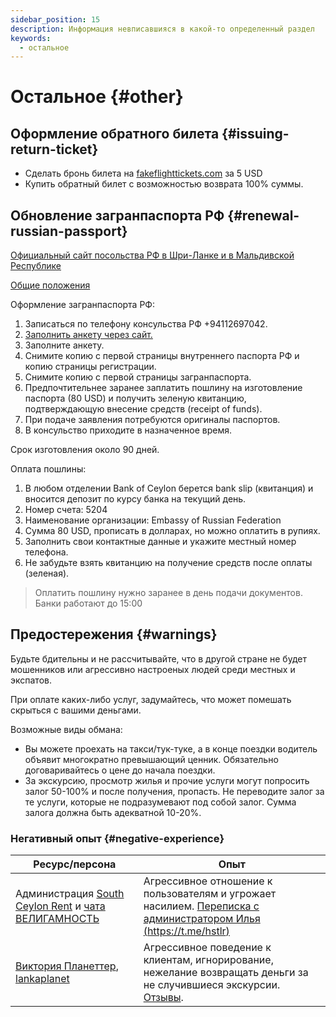 ```yaml
---
sidebar_position: 15
description: Информация невписавшияся в какой-то определенный раздел
keywords:
  - остальное
---
```


# Остальное {#other}

## Оформление обратного билета {#issuing-return-ticket}

- Сделать бронь билета на [fakeflighttickets.com](https://www.fakeflighttickets.com/) за 5 USD
- Купить обратный билет с возможностью возврата 100% суммы.

## Обновление загранпаспорта РФ {#renewal-russian-passport}

[Официальный сайт посольства РФ в Шри-Ланке и в Мальдивской Республике](https://sri-lanka.mid.ru/ru/)

[Общие положения](https://sri-lanka.mid.ru/ru/consular-services/russia/international-passport/)

Оформление загранпаспорта РФ:

1. Записаться по телефону консульства РФ +94112697042.
2. [Заполнить анкету через сайт.](https://zp.midpass.ru/)
3. Заполните анкету.
4. Снимите копию с первой страницы внутреннего паспорта РФ и копию страницы регистрации.
5. Снимите копию с первой страницы загранпаспорта.
6. Предпочтительнее заранее заплатить пошлину на изготовление паспорта (80 USD) и получить зеленую квитанцию, подтверждающую внесение средств (receipt of funds).
7. При подаче заявления потребуются оригиналы паспортов.
8. В консульство приходите в назначенное время.

Срок изготовления около 90 дней.

Оплата пошлины:

1. В любом отделении Bank of Ceylon берется bank slip (квитанция) и вносится депозит по курсу банка на текущий день.
2. Номер счета: 5204
3. Наименование организации: Embassy of Russian Federation
4. Сумма 80 USD, прописать в долларах, но можно оплатить в рупиях.
5. Заполнить свои контактные данные и укажите местный номер телефона.
6. Не забудьте взять квитанцию на получение средств после оплаты (зеленая).

> Оплатить пошлину нужно заранее в день подачи документов. Банки работают до 15:00

## Предостережения {#warnings}

Будьте бдительны и не рассчитывайте, что в другой стране не будет мошенников или агрессивно настроеных людей среди местных и экспатов.

При оплате каких-либо услуг, задумайтесь, что может помешать скрыться с вашими деньгами.

Возможные виды обмана:

- Вы можете проехать на такси/тук-туке, а в конце поездки водитель объявит многократно превышающий ценник. Обязательно договаривайтесь о цене до начала поездки.
- За экскурсию, просмотр жилья и прочие услуги могут попросить залог 50-100% и после получения, пропасть. Не переводите залог за те услуги, которые не подразумевают под собой залог. Сумма залога должна быть адекватной 10-20%.

### Негативный опыт {#negative-experience}

| Ресурс/персона                                                                                              | Опыт                                                                                                                                             |
| ----------------------------------------------------------------------------------------------------------- | ------------------------------------------------------------------------------------------------------------------------------------------------ |
| Администрация [South Ceylon Rent](https://southceylon.com/) и [чата ВЕЛИГАМНОСТЬ](https://t.me/weligamnost) | Агрессивное отношение к пользователям и угрожает насилием. [Переписка с администратором Илья (https://t.me/hstlr)](pathname:///img/messages_hstlr.jpeg)      |
| [Виктория Планеттер](https://taplink.cc/victoria.planetter), [lankaplanet](https://lankaplanet.ru/)         | Агрессивное поведение к клиентам, игнорирование, нежелание возвращать деньги за не случившиеся экскурсии. [Отзывы](https://t.me/planettershits). |
